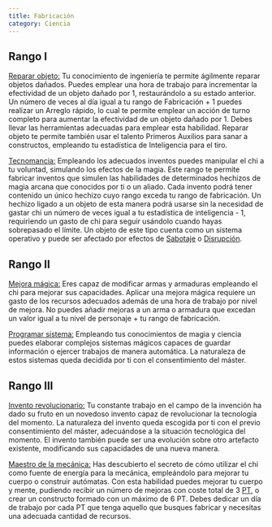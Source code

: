 ```yaml
---
title: Fabricación
category: Ciencia
---
```


## Rango I

<u>Reparar objeto:</u> Tu conocimiento de ingeniería te permite ágilmente reparar objetos dañados. Puedes emplear una hora de trabajo para incrementar la efectividad de un objeto dañado por 1, restaurándolo a su estado anterior. Un número de veces al día igual a tu rango de Fabricación + 1 puedes realizar un Arreglo rápido, lo cual te permite emplear un acción de turno completo para aumentar la efectividad de un objeto dañado por 1. Debes llevar las herramientas adecuadas para emplear esta habilidad. Reparar objeto te permite también usar el talento Primeros Auxilios para sanar a constructos, empleando tu estadística de Inteligencia para el tiro.

<u>Tecnomancia:</u> Empleando los adecuados inventos puedes manipular el chi a tu voluntad, simulando los efectos de la magia. Este rango te permite fabricar inventos que simulen las habilidades de determinados hechizos de magia arcana que conocidos por ti o un aliado. Cada invento podrá tener contenido un único hechizo cuyo rango exceda tu rango de fabricación. Un hechizo ligado a un objeto de esta manera podrá usarse sin la necesidad de gastar chi un número de veces igual a tu estadística de inteligencia - 1, requiriendo un gasto de chi para seguir usándolo cuando hayas sobrepasado el límite. Un objeto de este tipo cuenta como un sistema operativo y puede ser afectado por efectos de [Sabotaje](https://raldamain.com/rules/Rangos/Ciencia/sabotaje.html) o [Disrupción](https://raldamain.com/rules/Rangos/Magia%20arcana/magia%20protectora.html#rango-i).

## Rango II

<u>Mejora mágica:</u> Eres capaz de modificar armas y armaduras empleando el chi para mejorar sus capacidades. Aplicar una mejora mágica requiere un gasto de los recursos adecuados además de una hora de trabajo por nivel de mejora. No puedes añadir mejoras a un arma o armadura que excedan un valor igual a tu nivel de personaje + tu rango de fabricación.

<u>Programar sistema:</u> Empleando tus conocimientos de magia y ciencia puedes elaborar complejos sistemas mágicos capaces de guardar información o ejercer trabajos de manera automática. La naturaleza de estos sistemas queda decidida por ti con el consentimiento del máster.

## Rango III

<u>Invento revolucionario:</u> Tu constante trabajo en el campo de la invención ha dado su fruto en un novedoso invento capaz de revolucionar la tecnología del momento. La naturaleza del invento queda escogida por ti con el previo consentimiento del máster, adecuándose a la situación tecnológica del momento. El invento también puede ser una evolución sobre otro artefacto existente, modificando sus capacidades de una nueva manera. 

<u>Maestro de la mecánica:</u> Has descubierto el secreto de cómo utilizar el chi como fuente de energía para la mecánica, empleándolo para mejorar tu cuerpo o construir autómatas. Con esta habilidad puedes mejorar tu cuerpo y mente, pudiendo recibir un número de mejoras con coste total de 3 [PT](https://raldamain.com/rules/Reglas%20adicionales/crear%20criaturas.html#puntos-de-transformaci%C3%B3n), o crear un constructo formado con un máximo de 6 PT. Debes dedicar un día de trabajo por cada PT que tenga aquello que busques fabricar y necesitas una adecuada cantidad de recursos. 